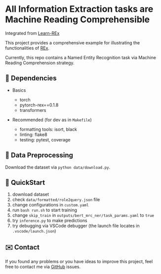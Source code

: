 # All Information Extraction tasks are Machine Reading Comprehensible

Integrated from [Learn-REx](https://github.com/Spico197/Learn-REx)

This project provides a comprehensive example for illustrating the functionalities of [REx](https://github.com/Spico197/REx).

Currently, this repo contains a Named Entity Recognition task via Machine Reading Comprehension strategy.

## 🌴 Dependencies

- Basics
  - torch
  - pytorch-rex==0.1.8
  - transformers

- Recommended (for dev as in `Makefile`)
  - formatting tools: isort, black
  - linting: flake8
  - testing: pytest, coverage

## 💾 Data Preprocessing

Download the dataset via `python data/download.py`.

## 🚀 QuickStart

1. download dataset
2. check `data/formatted/role2query.json` file
3. change configurations in `custom.yaml`
4. run `bash run.sh` to start training
5. change `skip_train` in `outputs/bert_mrc_ner/task_params.yaml` to `true`
6. try `inference.py` to make predictions
7. try debugging via VSCode debugger (the launch file locates in `.vscode/launch.json`)

## ✉️ Contact

If you found any problems or you have ideas to improve this project,
feel free to contact me via [GitHub](https://github.com/Spico197/REx) issues.
